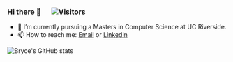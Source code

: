 ### Hi there 👋    &emsp;     ![Visitors](https://api.visitorbadge.io/api/visitors?path=https%3A%2F%2Fgithub.com%2Fbrycehills&show_icons=true&theme=tokyonight)  

- 🔭 I’m currently pursuing a Masters in Computer Science at UC Riverside. 
- 📫 How to reach me: [Email](mailto:bhill007@ucr.edu) or [Linkedin](https://www.linkedin.com/in/brycehills1/)  


![Bryce's GitHub stats](https://github-readme-stats.vercel.app/api?username=brycehills&count_private=true&show_icons=true&theme=tokyonight&include_all_commits=true&hide=stars,contribs)  


